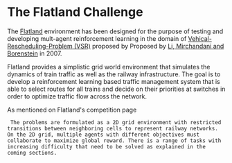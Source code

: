 # The Flatland Challenge

The [Flatland](https://pypi.org/project/flatland-rl/) environment has been designed for the purpose of testing and developing mult-agent reinforcement learning in the domain of [Vehical-Rescheduling-Problem (VSR)](https://en.wikipedia.org/wiki/Vehicle_rescheduling_problem) proposed by Proposed by [Li, Mirchandani and Borenstein](https://onlinelibrary.wiley.com/doi/abs/10.1002/net.20199) in 2007. 

Flatland provides a simplistic grid world environment that simulates the dynamics of train traffic as well as the railway infrastructure. The goal is to develop a reinforcement learning based traffic management system that is able to select routes for all trains and decide on their priorities at switches in order to optimize traffic flow across the network.

As mentioned on Flatland's competition page 

``` The problems are formulated as a 2D grid environment with restricted transitions between neighboring cells to represent railway networks. On the 2D grid, multiple agents with different objectives must collaborate to maximize global reward. There is a range of tasks with increasing difficulty that need to be solved as explained in the coming sections.```